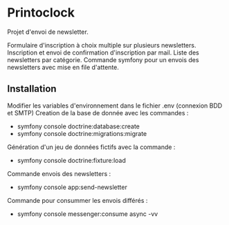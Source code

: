 # Printoclock

Projet d'envoi de newsletter.

Formulaire d'inscription à choix multiple sur plusieurs newsletters.
Inscription et envoi de confirmation d'inscription par mail.
Liste des newsletters par catégorie.
Commande symfony pour un envois  des newsletters avec mise en file d'attente.

## Installation
Modifier les variables d'environnement dans le fichier .env (connexion BDD et SMTP)
Creation de la base de donnée avec les commandes :
- symfony console doctrine:database:create
- symfony console doctrine:migrations:migrate

Génération d'un jeu de données fictifs avec la commande :
- symfony console doctrine:fixture:load

Commande envois des newsletters :
- symfony console app:send-newsletter

Commande pour consummer les envois différés :
- symfony console messenger:consume async -vv
